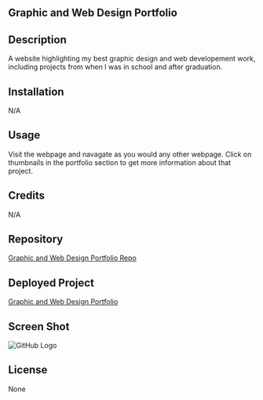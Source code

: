 ## Graphic and Web Design Portfolio



## Description

A website highlighting my best graphic design and web developement work, including projects from when I was in school and after graduation.


## Installation

N/A


## Usage

Visit the webpage and navagate as you would any other webpage. Click on thumbnails in the portfolio section to get more information about that project.


## Credits

N/A


## Repository

[Graphic and Web Design Portfolio Repo](https://github.com/scibettas1/scibettas1.github.io)


## Deployed Project

[Graphic and Web Design Portfolio](https://scibettas1.github.io)


## Screen Shot

![GitHub Logo](/N/A)


## License

None